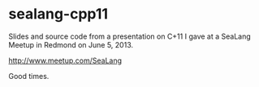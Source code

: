 # sealang-cpp11

Slides and source code from a presentation on C+11 I gave at a SeaLang Meetup in Redmond on June 5, 2013.

http://www.meetup.com/SeaLang

Good times.
